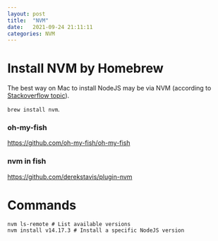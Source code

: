 ```yaml
---
layout: post
title:  "NVM"
date:   2021-09-24 21:11:11
categories: NVM
---
```


# Install NVM by Homebrew
The best way on Mac to install NodeJS may be via NVM (according to [Stackoverflow topic](https://stackoverflow.com/questions/28017374/what-is-the-suggested-way-to-install-brew-node-js-io-js-nvm-npm-on-os-x)).

`brew install nvm`.

### oh-my-fish
https://github.com/oh-my-fish/oh-my-fish

### nvm in fish
https://github.com/derekstavis/plugin-nvm

# Commands
```shell
nvm ls-remote # List available versions
nvm install v14.17.3 # Install a specific NodeJS version
```

